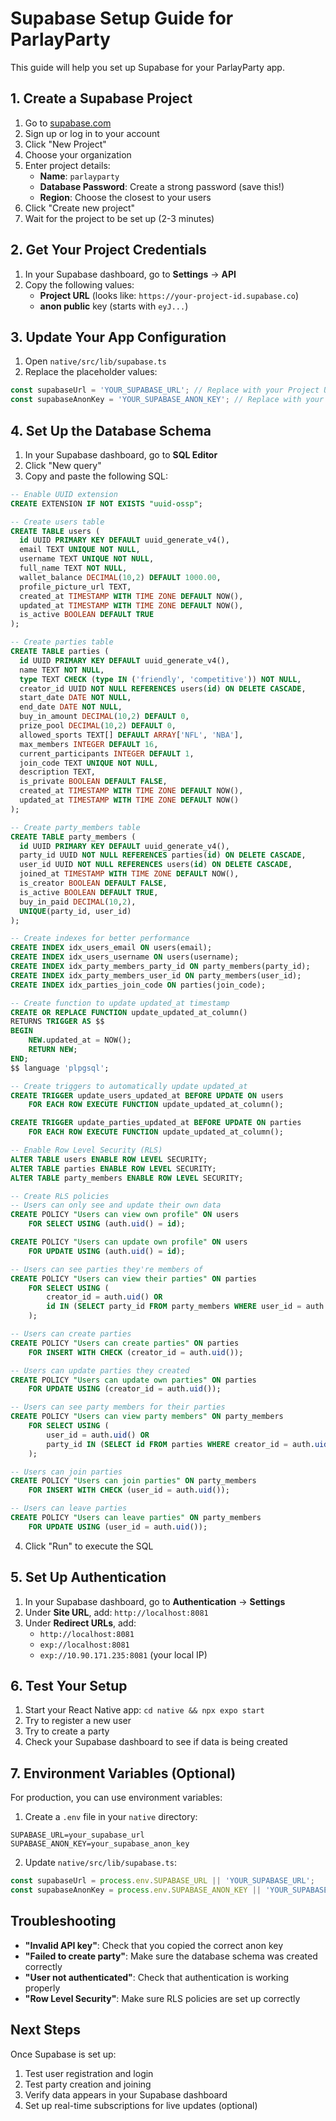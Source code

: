 # Supabase Setup Guide for ParlayParty

This guide will help you set up Supabase for your ParlayParty app.

## 1. Create a Supabase Project

1. Go to [supabase.com](https://supabase.com)
2. Sign up or log in to your account
3. Click "New Project"
4. Choose your organization
5. Enter project details:
   - **Name**: `parlayparty`
   - **Database Password**: Create a strong password (save this!)
   - **Region**: Choose the closest to your users
6. Click "Create new project"
7. Wait for the project to be set up (2-3 minutes)

## 2. Get Your Project Credentials

1. In your Supabase dashboard, go to **Settings** → **API**
2. Copy the following values:
   - **Project URL** (looks like: `https://your-project-id.supabase.co`)
   - **anon public** key (starts with `eyJ...`)

## 3. Update Your App Configuration

1. Open `native/src/lib/supabase.ts`
2. Replace the placeholder values:

```typescript
const supabaseUrl = 'YOUR_SUPABASE_URL'; // Replace with your Project URL
const supabaseAnonKey = 'YOUR_SUPABASE_ANON_KEY'; // Replace with your anon key
```

## 4. Set Up the Database Schema

1. In your Supabase dashboard, go to **SQL Editor**
2. Click "New query"
3. Copy and paste the following SQL:

```sql
-- Enable UUID extension
CREATE EXTENSION IF NOT EXISTS "uuid-ossp";

-- Create users table
CREATE TABLE users (
  id UUID PRIMARY KEY DEFAULT uuid_generate_v4(),
  email TEXT UNIQUE NOT NULL,
  username TEXT UNIQUE NOT NULL,
  full_name TEXT NOT NULL,
  wallet_balance DECIMAL(10,2) DEFAULT 1000.00,
  profile_picture_url TEXT,
  created_at TIMESTAMP WITH TIME ZONE DEFAULT NOW(),
  updated_at TIMESTAMP WITH TIME ZONE DEFAULT NOW(),
  is_active BOOLEAN DEFAULT TRUE
);

-- Create parties table
CREATE TABLE parties (
  id UUID PRIMARY KEY DEFAULT uuid_generate_v4(),
  name TEXT NOT NULL,
  type TEXT CHECK (type IN ('friendly', 'competitive')) NOT NULL,
  creator_id UUID NOT NULL REFERENCES users(id) ON DELETE CASCADE,
  start_date DATE NOT NULL,
  end_date DATE NOT NULL,
  buy_in_amount DECIMAL(10,2) DEFAULT 0,
  prize_pool DECIMAL(10,2) DEFAULT 0,
  allowed_sports TEXT[] DEFAULT ARRAY['NFL', 'NBA'],
  max_members INTEGER DEFAULT 16,
  current_participants INTEGER DEFAULT 1,
  join_code TEXT UNIQUE NOT NULL,
  description TEXT,
  is_private BOOLEAN DEFAULT FALSE,
  created_at TIMESTAMP WITH TIME ZONE DEFAULT NOW(),
  updated_at TIMESTAMP WITH TIME ZONE DEFAULT NOW()
);

-- Create party_members table
CREATE TABLE party_members (
  id UUID PRIMARY KEY DEFAULT uuid_generate_v4(),
  party_id UUID NOT NULL REFERENCES parties(id) ON DELETE CASCADE,
  user_id UUID NOT NULL REFERENCES users(id) ON DELETE CASCADE,
  joined_at TIMESTAMP WITH TIME ZONE DEFAULT NOW(),
  is_creator BOOLEAN DEFAULT FALSE,
  is_active BOOLEAN DEFAULT TRUE,
  buy_in_paid DECIMAL(10,2),
  UNIQUE(party_id, user_id)
);

-- Create indexes for better performance
CREATE INDEX idx_users_email ON users(email);
CREATE INDEX idx_users_username ON users(username);
CREATE INDEX idx_party_members_party_id ON party_members(party_id);
CREATE INDEX idx_party_members_user_id ON party_members(user_id);
CREATE INDEX idx_parties_join_code ON parties(join_code);

-- Create function to update updated_at timestamp
CREATE OR REPLACE FUNCTION update_updated_at_column()
RETURNS TRIGGER AS $$
BEGIN
    NEW.updated_at = NOW();
    RETURN NEW;
END;
$$ language 'plpgsql';

-- Create triggers to automatically update updated_at
CREATE TRIGGER update_users_updated_at BEFORE UPDATE ON users
    FOR EACH ROW EXECUTE FUNCTION update_updated_at_column();

CREATE TRIGGER update_parties_updated_at BEFORE UPDATE ON parties
    FOR EACH ROW EXECUTE FUNCTION update_updated_at_column();

-- Enable Row Level Security (RLS)
ALTER TABLE users ENABLE ROW LEVEL SECURITY;
ALTER TABLE parties ENABLE ROW LEVEL SECURITY;
ALTER TABLE party_members ENABLE ROW LEVEL SECURITY;

-- Create RLS policies
-- Users can only see and update their own data
CREATE POLICY "Users can view own profile" ON users
    FOR SELECT USING (auth.uid() = id);

CREATE POLICY "Users can update own profile" ON users
    FOR UPDATE USING (auth.uid() = id);

-- Users can see parties they're members of
CREATE POLICY "Users can view their parties" ON parties
    FOR SELECT USING (
        creator_id = auth.uid() OR 
        id IN (SELECT party_id FROM party_members WHERE user_id = auth.uid() AND is_active = TRUE)
    );

-- Users can create parties
CREATE POLICY "Users can create parties" ON parties
    FOR INSERT WITH CHECK (creator_id = auth.uid());

-- Users can update parties they created
CREATE POLICY "Users can update own parties" ON parties
    FOR UPDATE USING (creator_id = auth.uid());

-- Users can see party members for their parties
CREATE POLICY "Users can view party members" ON party_members
    FOR SELECT USING (
        user_id = auth.uid() OR 
        party_id IN (SELECT id FROM parties WHERE creator_id = auth.uid())
    );

-- Users can join parties
CREATE POLICY "Users can join parties" ON party_members
    FOR INSERT WITH CHECK (user_id = auth.uid());

-- Users can leave parties
CREATE POLICY "Users can leave parties" ON party_members
    FOR UPDATE USING (user_id = auth.uid());
```

4. Click "Run" to execute the SQL

## 5. Set Up Authentication

1. In your Supabase dashboard, go to **Authentication** → **Settings**
2. Under **Site URL**, add: `http://localhost:8081`
3. Under **Redirect URLs**, add:
   - `http://localhost:8081`
   - `exp://localhost:8081`
   - `exp://10.90.171.235:8081` (your local IP)

## 6. Test Your Setup

1. Start your React Native app: `cd native && npx expo start`
2. Try to register a new user
3. Try to create a party
4. Check your Supabase dashboard to see if data is being created

## 7. Environment Variables (Optional)

For production, you can use environment variables:

1. Create a `.env` file in your `native` directory:
```
SUPABASE_URL=your_supabase_url
SUPABASE_ANON_KEY=your_supabase_anon_key
```

2. Update `native/src/lib/supabase.ts`:
```typescript
const supabaseUrl = process.env.SUPABASE_URL || 'YOUR_SUPABASE_URL';
const supabaseAnonKey = process.env.SUPABASE_ANON_KEY || 'YOUR_SUPABASE_ANON_KEY';
```

## Troubleshooting

- **"Invalid API key"**: Check that you copied the correct anon key
- **"Failed to create party"**: Make sure the database schema was created correctly
- **"User not authenticated"**: Check that authentication is working properly
- **"Row Level Security"**: Make sure RLS policies are set up correctly

## Next Steps

Once Supabase is set up:
1. Test user registration and login
2. Test party creation and joining
3. Verify data appears in your Supabase dashboard
4. Set up real-time subscriptions for live updates (optional)

